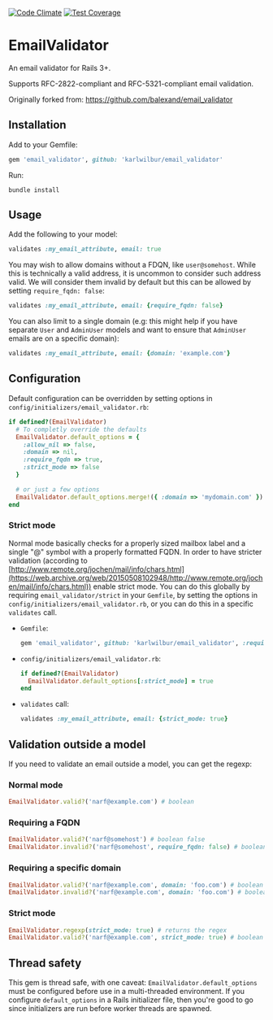 [![Code Climate](https://codeclimate.com/github/karlwilbur/email_validator/badges/gpa.svg)](https://codeclimate.com/github/karlwilbur/email_validator)
[![Test Coverage](https://codeclimate.com/github/karlwilbur/email_validator/badges/coverage.svg)](https://codeclimate.com/github/karlwilbur/email_validator/coverage)

# EmailValidator

An email validator for Rails 3+.

Supports RFC-2822-compliant and RFC-5321-compliant email validation.

Originally forked from: https://github.com/balexand/email_validator

## Installation

Add to your Gemfile:

```ruby
gem 'email_validator', github: 'karlwilbur/email_validator'
```

Run:

```
bundle install
```

## Usage

Add the following to your model:

```ruby
validates :my_email_attribute, email: true
```

You may wish to allow domains without a FDQN, like `user@somehost`. While this is technically a valid address, it is uncommon to consider such address valid. We will consider them invalid by default but this can be allowed by setting `require_fqdn: false`:

```ruby
validates :my_email_attribute, email: {require_fqdn: false}
```

You can also limit to a single domain (e.g: this might help if you have separate `User` and `AdminUser` models and want to ensure that `AdminUser` emails are on a specific domain):

```ruby
validates :my_email_attribute, email: {domain: 'example.com'}
```

## Configuration

Default configuration can be overridden by setting options in `config/initializers/email_validator.rb`:

```ruby
if defined?(EmailValidator)
  # To completly override the defaults
  EmailValidator.default_options = {
    :allow_nil => false,
    :domain => nil,
    :require_fqdn => true,
    :strict_mode => false
  }

  # or just a few options
  EmailValidator.default_options.merge!({ :domain => 'mydomain.com' })
end
```

### Strict mode

Normal mode basically checks for a properly sized mailbox label and a single "@" symbol with a properly formatted FQDN. In order to have stricter validation (according to [http://www.remote.org/jochen/mail/info/chars.html](https://web.archive.org/web/20150508102948/http://www.remote.org/jochen/mail/info/chars.html)) enable strict mode. You can do this globally by requiring `email_validator/strict` in your `Gemfile`, by setting the options in `config/initializers/email_validator.rb`, or you can do this in a specific `validates` call.

* `Gemfile`:

  ```ruby
  gem 'email_validator', github: 'karlwilbur/email_validator', :require => 'email_validator/strict'
  ```

* `config/initializers/email_validator.rb`:

  ```ruby
  if defined?(EmailValidator)
    EmailValidator.default_options[:strict_mode] = true
  end
  ```

* `validates` call:

  ```ruby
  validates :my_email_attribute, email: {strict_mode: true}
  ```

## Validation outside a model

If you need to validate an email outside a model, you can get the regexp:

### Normal mode

```ruby
EmailValidator.valid?('narf@example.com') # boolean
```

### Requiring a FQDN

```ruby
EmailValidator.valid?('narf@somehost') # boolean false
EmailValidator.invalid?('narf@somehost', require_fqdn: false) # boolean true
```

### Requiring a specific domain

```ruby
EmailValidator.valid?('narf@example.com', domain: 'foo.com') # boolean false
EmailValidator.invalid?('narf@example.com', domain: 'foo.com') # boolean true
```

### Strict mode

```ruby
EmailValidator.regexp(strict_mode: true) # returns the regex
EmailValidator.valid?('narf@example.com', strict_mode: true) # boolean
```

## Thread safety

This gem is thread safe, with one caveat: `EmailValidator.default_options` must be configured before use in a multi-threaded environment. If you configure `default_options` in a Rails initializer file, then you're good to go since initializers are run before worker threads are spawned.
